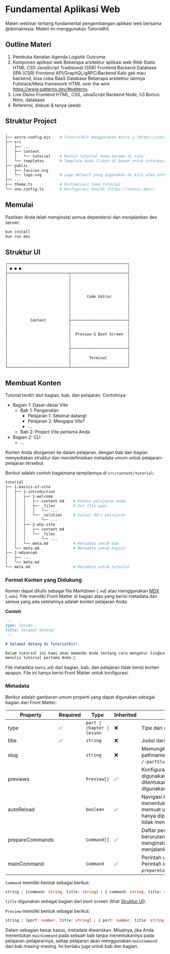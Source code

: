 # Fundamental Aplikasi Web

Materi webinar tentang fundamental pengembangan aplikasi web bersama @domainesia. Materi ini menggunakan TutorialKit.

## Outline Materi

1. Pembuka
	Kenalan
	Agenda
	Logistik
	Outcome
2. Komponen aplikasi web
	Beberapa arsitektur aplikasi web
		Web Statis
			HTML
			CSS
			JavaScript
		Tradisional (SSR)
			Frontend
			Backend
			Database
		SPA (CSR)
			Frontend
			API/GraphQL/gRPC/Backend
				Kalo gak mau backend, bisa coba BaaS
			Database
		Beberapa arsitektur lainnya
			Fullstack/Meta framework
			HTML over the wire
			https://www.patterns.dev/#patterns
3. Live Demo
	Frontend
		HTML, CSS, JavaScript
	Backend
		Node, h3
	Bonus: Nitro, database
4. Referensi, diskusi & tanya-jawab

## Struktur Project

```bash
.
├── astro.config.mjs    # TutorialKit menggunakan Astro 🚀 (https://astro.build)
├── src
│   ├── ...
│   ├── content
│   │   └── tutorial    # Konten tutorial Anda berada di sini
│   └── templates       # Template Anda (lihat di bawah untuk informasi lebih lanjut)
├── public
│   ├── favicon.svg
│   └── logo.svg        # Logo default yang digunakan di kiri atas untuk tutorial Anda
├── ...
├── theme.ts            # Kustomisasi tema tutorial
└── uno.config.ts       # Konfigurasi UnoCSS (https://unocss.dev/)
```

## Memulai

Pastikan Anda telah menginstal semua dependensi dan menjalankan dev server:

```bash
bun install
bun run dev
```

## Struktur UI

```markdown
┌─────────────────────────────────────────────────────┐
│ ● ● ●                                               │
├───────────────────────────┬─────────────────────────┤
│                           │                         │
│                           │                         │
│                           │                         │
│                           │                         │
│                           │       Code Editor       │
│                           │                         │
│                           │                         │
│                           │                         │
│                           │                         │
│          Content          ├─────────────────────────┤
│                           │                         │
│                           │                         │
│                           │  Preview & Boot Screen  │
│                           │                         │
│                           │                         │
│                           ├─────────────────────────┤
│                           │                         │
│                           │        Terminal         │
│                           │                         │
└───────────────────────────┴─────────────────────────┘
```

## Membuat Konten

Tutorial terdiri dari bagian, bab, dan pelajaran. Contohnya:

- Bagian 1: Dasar-dasar Vite
  - Bab 1: Pengenalan
    - Pelajaran 1: Selamat datang!
    - Pelajaran 2: Mengapa Vite?
    - …
  - Bab 2: Project Vite pertama Anda
- Bagian 2: CLI
  - …

Konten Anda diorganisir ke dalam pelajaran, dengan bab dan bagian menyediakan struktur dan mendefinisikan metadata umum untuk pelajaran-pelajaran tersebut.

Berikut adalah contoh bagaimana tampilannya di `src/content/tutorial`:

```bash
tutorial
├── 1-basics-of-vite
│   ├── 1-introduction
│   │   ├── 1-welcome
│   │   │   ├── content.md    # Konten pelajaran Anda
│   │   │   ├── _files        # Set file awal
│   │   │   │   └── ...
│   │   │   └── _solution     # Solusi dari pelajaran
│   │   │       └── ...
│   │   ├── 2-why-vite
│   │   │   ├── content.md
│   │   │   └── _files
│   │   │       └── ...
│   │   └── meta.md           # Metadata untuk bab
│   └── meta.md               # Metadata untuk bagian
├── 2-advanced
│   ├── ...
│   └── meta.md
└── meta.md                   # Metadata untuk tutorial
```

### Format Konten yang Didukung

Konten dapat ditulis sebagai file Markdown (`.md`) atau menggunakan [MDX](https://mdxjs.com/) (`.mdx`). File memiliki Front Matter di bagian atas yang berisi metadata dan semua yang ada setelahnya adalah konten pelajaran Anda.

**Contoh**

```markdown
---
type: lesson
title: Selamat datang!
---

# Selamat datang di TutorialKit!

Dalam tutorial ini kami akan memandu Anda tentang cara mengatur lingkungan Anda untuk
menulis tutorial pertama Anda 🤩
```

File metadata (`meta.md`) dari bagian, bab, dan pelajaran tidak berisi konten apapun. File ini hanya berisi Front Matter untuk konfigurasi.

### Metadata

Berikut adalah gambaran umum properti yang dapat digunakan sebagai bagian dari Front Matter:

| Property        | Required | Type                        | Inherited | Description                                                                                                                                           |
| --------------- | -------- | --------------------------- | --------- | ----------------------------------------------------------------------------------------------------------------------------------------------------- |
| type            | ✅       | `part \| chapter \| lesson` | ❌        | Tipe dari metadata.                                                                                                                                   |
| title           | ✅       | `string`                    | ❌        | Judul dari bagian, bab, atau pelajaran.                                                                                                              |
| slug            |          | `string`                    | ❌        | Memungkinkan Anda menyesuaikan pathname URL yaitu `/:partSlug/:chapterSlug/:lessonSlug`.                                                             |
| previews        |          | `Preview[]`                 | ✅        | Konfigurasi port mana yang harus digunakan untuk preview. Jika tidak ditentukan, port terendah akan digunakan.                                      |
| autoReload      |          | `boolean`                   | ✅        | Navigasi ke pelajaran yang menentukan `autoReload` akan selalu memuat ulang preview. Ini biasanya hanya diperlukan jika server Anda tidak mendukung HMR. |
| prepareCommands |          | `Command[]`                 | ✅        | Daftar perintah yang dijalankan secara berurutan. Biasanya digunakan untuk menginstal dependensi atau menjalankan script.                          |
| mainCommand     |          | `Command`                   | ✅        | Perintah utama yang akan dijalankan. Perintah ini akan berjalan setelah `prepareCommands`.                                                           |

`Command` memiliki bentuk sebagai berikut:

```ts
string | [command: string, title: string] | { command: string, title: string }
```

`title` digunakan sebagai bagian dari boot screen (lihat [Struktur UI](#struktur-ui)).

`Preview` memiliki bentuk sebagai berikut:

```ts
string | [port: number, title: string] | { port: number, title: string }
```

Dalam sebagian besar kasus, metadata diwariskan. Misalnya, jika Anda menentukan `mainCommand` pada sebuah bab tanpa menentukannya pada pelajaran-pelajarannya, setiap pelajaran akan menggunakan `mainCommand` dari bab masing-masing. Ini berlaku juga untuk bab dan bagian.
